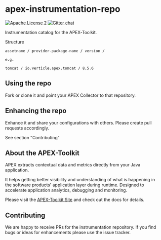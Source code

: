 apex-instrumentation-repo
=====================
[![Apache License 2](https://img.shields.io/badge/license-ASF2-blue.svg)](https://www.apache.org/licenses/LICENSE-2.0.txt)
[![Gitter chat](https://badges.gitter.im/gitterHQ/gitter.png)](https://gitter.im/verticle-io/apex)


Instrumentation catalog for the APEX-Toolkit. 

Structure

```
assetname / provider-package-name / version / 

e.g.

tomcat / io.verticle.apex.tomcat / 8.5.6

```


Using the repo
--------------

Fork or clone it and point your APEX Collector to that repository. 


Enhancing the repo
------------------

Enhance it and share your configurations with others. Please create pull requests accordingly.

See section "Contributing"

About the APEX-Toolkit
----------------------

APEX extracts contextual data and metrics directly from your Java application.

It helps getting better visibility and understanding of what is happening in the software products' application layer during runtime.
Designed to accelerate application analytics, debugging and monitoring.


Please visit the [APEX-Toolkit Site](http://verticle-io.github.io/apex-toolkit) and check out the docs for details.


Contributing
------------
We are happy to receive PRs for the instrumentation repository. If you find bugs or ideas for enhancements please use the issue tracker.
